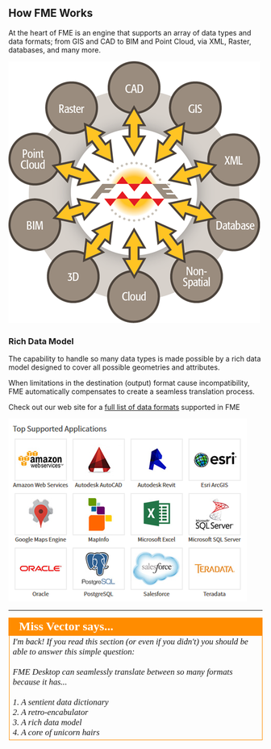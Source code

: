 ## How FME Works
At the heart of FME is an engine that supports an array of data types and data formats; from GIS and CAD to BIM and Point Cloud, via XML, Raster, databases, and many more.

![FME: Supported Data Types](./Images/Img1.2.FMEDataTypes.png)

### Rich Data Model
The capability to handle so many data types is made possible by a rich data model designed to cover all possible geometries and attributes. 

When limitations in the destination (output) format cause incompatibility, FME automatically compensates to create a seamless translation process.

Check out our web site for a [full list of data formats](http://www.safe.com/fme/format-search/#!) supported in FME

![](./Images/Img1.3.FMESupportedApps.png)


---
<!--Person X Says Section-->

<table style="border-spacing: 0px">
<tr>
<td style="vertical-align:middle;background-color:darkorange;border: 2px solid darkorange">
<i class="fa fa-quote-left fa-lg fa-pull-left fa-fw" style="color:white;padding-right: 12px;vertical-align:text-top"></i>
<span style="color:white;font-size:x-large;font-weight: bold;font-family:serif">Miss Vector says...</span>
</td>
</tr>

<tr>
<td style="border: 1px solid darkorange">
<span style="font-family:serif; font-style:italic; font-size:larger">
I'm back! If you read this section (or even if you didn't) you should be able to answer this simple question:  
<br><br>FME Desktop can seamlessly translate between so many formats because it has...
<br><br>1. A sentient data dictionary
<br>2. A retro-encabulator
<br>3. A rich data model
<br>4. A core of unicorn hairs
</span>
</td>
</tr>
</table>